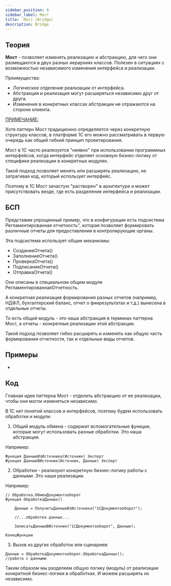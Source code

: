 ```yaml
---
sidebar_position: 8
sidebar_label: Мост
title:  Мост (Bridge)
description: Bridge
---
```

## Теория
**Мост** - позволяет изменять реализацию и абстракцию, для чего они размещаются в двух разных иерархиях классов. Полезен в ситуациях с возможностью независимого изменения интерфейса и реализации.

Преимущества:
- Логическое отделение реализации от интерфейса.
- Абстракция и реализация могут расширяться независимо друг от друга.
- Изменения в конкретных классах абстракции не отражаются на стороне клиента.

<ins>ПРИМЕЧАНИЕ:</ins>

Хотя паттерн Мост традиционно определяется через конкретную структуру классов, в платформе 1С его можно рассматривать в первую очередь как общий гибкий принцип проектирования.

Мост в 1С часто реализуется "неявно" при использовании программных интерфейсов, когда интерфейс отделяет основную бизнес-логику от специфики реализации в конкретных модулях.

Такой подход позволяет менять или расширять реализацию, не затрагивая код, который использует интерфейс.

Поэтому в 1С Мост зачастую "растворен" в архитектуре и может присутствовать везде, где есть разделение интерфейса и реализации.

## БСП
Представим упрощенный пример, что в конфигурации есть подсистема Регламентированная отчетность", которая позволяет формировать различные отчеты для предоставления в контролирующие органы.

Эта подсистема использует общие механизмы:

- СозданиеОтчета()
- ЗаполнениеОтчета()
- ПроверкаОтчета()
- ПодписаниеОтчета()
- ОтправкаОтчета()

Они описаны в специальном общем модуле РегламентированнаяОтчетность.

А конкретная реализация формирования разных отчетов (например, НДФЛ, бухгалтерский баланс, отчет о финрезультатах и т.д.) вынесена в отдельные отчеты.

То есть общий модуль - это наша абстракция в терминах паттерна Мост, а отчеты - конкретные реализации этой абстракции.

Такой подход позволяет гибко расширять и изменять как общую часть формирования отчетности, так и отдельные виды отчетов.

## Примеры
- 

## Код
Главная идея паттерна Мост - отделить абстракцию от ее реализации, чтобы они могли изменяться независимо.

В 1С нет понятий классов и интерфейсов, поэтому будем использовать обработки и модули:

1. Общий модуль обмена - содержит вспомогательные функции, которые могут использовать разные обработки. Это наша абстракция.

Например:
```
Функция ДанныеИзИсточника(Источник) Экспорт
Функция ДанныеВИсточник(Источник, Данные) Экспорт
```
2. Обработки - реализуют конкретную бизнес-логику работы с данными. Это наши реализации.

Например:
```
// Обработка.ОбменДокументооборот
Функция ОбработкаДанных()

    Данные = ПолучитьДанныеИзИсточника("1СДокументооборот");

    //...обработка данных...

    ЗаписатьДанныеВИсточник("1СДокументооборот", Данные); 

КонецФункции
```
3. Вызов из других обработок или сценариев:
```
Данные = ОбработкаДокументооборот.ОбработкаДанных();
//работа с данными
```
Таким образом мы разделяем общую логику (модуль) от реализации конкретной бизнес-логики в обработках. И можем расширять их независимо.
